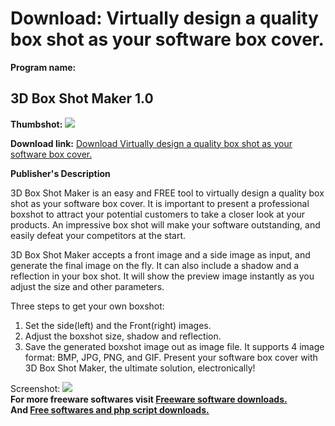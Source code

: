 # Download: Virtually design a quality box shot as your software box cover.

**Program name:**

## 3D Box Shot Maker 1.0

  
**Thumbshot:** ![](http://www.freewarefiles.com/screenshot/3dboxshotmaker_md.gif)   
  
**Download link:** [Download Virtually design a quality box shot as your software box cover.](http://freesoftwares.boysofts.com/D-Box-Shot-Maker_program_23605.html)  
  


**Publisher's Description**  
  


3D Box Shot Maker is an easy and FREE tool to virtually design a quality box shot as your software box cover. It is important to present a professional boxshot to attract your potential customers to take a closer look at your products. An impressive box shot will make your software outstanding, and easily defeat your competitors at the start. 

3D Box Shot Maker accepts a front image and a side image as input, and generate the final image on the fly. It can also include a shadow and a reflection in your box shot. It will show the preview image instantly as you adjust the size and other parameters.

Three steps to get your own boxshot:

  1. Set the side(left) and the Front(right) images. 
  2. Adjust the boxshot size, shadow and reflection. 
  3. Save the generated boxshot image out as image file. It supports 4 image format: BMP, JPG, PNG, and GIF. 
Present your software box cover with 3D Box Shot Maker, the ultimate solution, electronically! 

  
  
Screenshot: ![](http://www.freewarefiles.com/screenshot/3dboxshotmaker.gif)   
**For more freeware softwares visit [Freeware software downloads.](http://freesoftwares.boysofts.com/)**   
**And [Free softwares and php script downloads.](http://www.boysofts.com/)**
